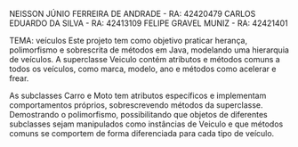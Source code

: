NEISSON JÚNIO FERREIRA DE ANDRADE - RA: 42420479
CARLOS EDUARDO DA SILVA - RA: 42413109
FELIPE GRAVEL MUNIZ - RA: 42421401

TEMA: veículos
Este projeto tem como objetivo praticar herança, polimorfismo e sobrescrita de métodos em Java, modelando uma hierarquia de veículos. A superclasse Veiculo contém atributos e métodos comuns a todos os veículos, como marca, modelo, ano e métodos como acelerar e frear.

As subclasses Carro e Moto tem atributos específicos e implementam comportamentos próprios, sobrescrevendo métodos da superclasse. Demostrando o polimorfismo, possibilitando que objetos de diferentes subclasses sejam manipulados como instâncias de Veiculo e que métodos comuns se comportem de forma diferenciada para cada tipo de veículo.
